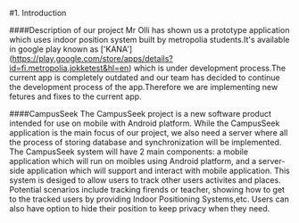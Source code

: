 #1. Introduction

####Description of our project
Mr Olli has shown us a prototype application which uses indoor position system built by metropolia students.It's available in google play known as ['KANA'] (https://play.google.com/store/apps/details?id=fi.metropolia.jokketest&hl=en) which is under development process.The current app is completely outdated and our team has decided to continue the development process of the  app.Therefore we are implementing new fetures and fixes to the current app.

####CampusSeek
The CampusSeek project is a new software product intended for use on mobile with Android platform. While the CampusSeek application is the main focus of our project, we also need a server where all the process of storing database and synchronization will be implemented. The CampusSeek system will have 2 main components: a mobile application which will run on moibles using Android platform, and a server-side application which will support and interact with mobile application. This system is desiged to allow users to track other users activites and places. Potential scenarios include tracking firends or teacher, showing how to get to the tracked users by providing Indoor Positioning Systems,etc. Users can also have option to hide their position to keep privacy when they need.
